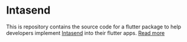 # Intasend

This is repository contains the source code for a flutter package to help developers implement [Intasend](../api-support.md) into their flutter apps.
[Read more](../api-support.md)
